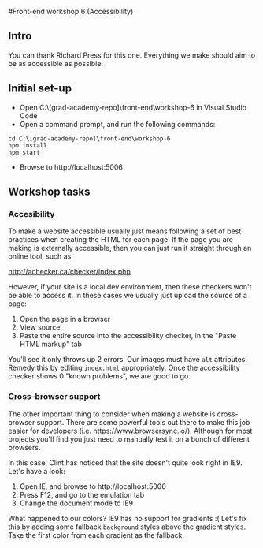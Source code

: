 #Front-end workshop 6 (Accessibility)
## Intro
You can thank Richard Press for this one. Everything we make should aim to be as accessible as possible.
## Initial set-up
* Open C:\\[grad-academy-repo]\front-end\workshop-6 in Visual Studio Code  
* Open a command prompt, and run the following commands:
```
cd C:\[grad-academy-repo]\front-end\workshop-6
npm install
npm start
```
* Browse to http://localhost:5006

## Workshop tasks
### Accesibility
To make a website accessible usually just means following a set of best practices when creating the HTML for each page. If the page you are making is externally accessible, then you can just run it straight through an online tool, such as:

http://achecker.ca/checker/index.php

However, if your site is a local dev environment, then these checkers won't be able to access it. In these cases we usually just upload the source of a page:

1. Open the page in a browser
2. View source
3. Paste the entire source into the accessibility checker, in the "Paste HTML markup" tab

You'll see it only throws up 2 errors. Our images must have `alt` attributes! Remedy this by editing `index.html` appropriately. Once the accessibility checker shows 0 "known problems", we are good to go.

### Cross-browser support
The other important thing to consider when making a website is cross-browser support. There are some powerful tools out there to make this job easier for developers (i.e. https://www.browsersync.io/). Although for most projects you'll find you just need to manually test it on a bunch of different browsers.

In this case, Clint has noticed that the site doesn't quite look right in IE9. Let's have a look:

1. Open IE, and browse to http://localhost:5006
2. Press F12, and go to the emulation tab
3. Change the document mode to IE9

What happened to our colors? IE9 has no support for gradients :( Let's fix this by adding some fallback `background` styles above the gradient styles. Take the first color from each gradient as the fallback.